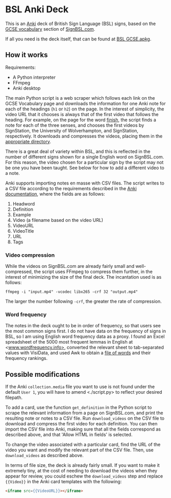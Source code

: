 # BSL Anki Deck

This is an [Anki](https://docs.ankiweb.net) deck of British Sign Language (BSL) signs, based on the [GCSE vocabulary](https://www.signbsl.com/gcse-vocabulary) section of [SignBSL.com](https://www.signbsl.com/).

If all you need is the deck itself, that can be found at [BSL GCSE.apkg](./BSL%20GCSE.apkg).

## How it works

Requirements:

- A Python interpreter
- FFmpeg
- Anki desktop

The main Python script is a web scraper which follows each link on the GCSE Vocabulary page and downloads the information for one Anki note for each of the headings (`h1` or `h2`) on the page. In the interest of simplicity, the video URL that it chooses is always that of the first video that follows the heading. For example, on the page for the word [finish](https://www.signbsl.com/sign/finish), the script finds a note for each of the three senses, and chooses the first videos by SignStation, the University of Wolverhampton, and SignStation, respectively. It downloads and compresses the videos, placing them in the [appropriate directory](https://docs.ankiweb.net/importing/text-files.html#importing-media).

There is a great deal of variety within BSL, and this is reflected in the number of different signs shown for a single English word on SignBSL.com. For this reason, the video chosen for a particular sign by the script may not be one you have been taught. See below for how to add a different video to a note.

Anki supports importing notes en masse with CSV files. The script writes to a CSV file according to the requirements described in the [Anki documentation](https://docs.ankiweb.net/importing/text-files.html), where the fields are as follows:

1. Headword
2. Definition
3. Example
4. Video (a filename based on the video URL)
5. VideoURL
6. VideoTitle
7. URL
8. Tags

### Video compression

While the videos on SignBSL.com are already fairly small and well-compressed, the script uses FFmpeg to compress them further, in the interest of minimizing the size of the final deck. The incantation used is as follows:

``` shell
ffmpeg -i "input.mp4" -vcodec libx265 -crf 32 "output.mp4"
```

The larger the number following `-crf`, the greater the rate of compression.

### Word frequency

The notes in the deck ought to be in order of frequency, so that users see the most common signs first. I do not have data on the frequency of signs in BSL, so I am using English word frequency data as a proxy. I found an Excel spreadsheet of the 5000 most frequent lemmas in English at <www.wordfrequency.info>, converted the relevant sheet to tab-separated values with VisiData, and used Awk to obtain a [file of words](frequency.txt) and their frequency rankings.

## Possible modifications

If the Anki `collection.media` file you want to use is not found under the default `User 1`, you will have to amend <./script.py> to reflect your desired filepath.

To add a card, use the function `get_definition` in the Python script to scrape the relevant information from a page on SignBSL.com, and print the resulting note or notes to a CSV file. Run `download_videos` on the CSV file to download and compress the first video for each definition. You can then import the CSV file into Anki, making sure that all the fields correspond as described above, and that 'Allow HTML in fields' is selected.

To change the video associated with a particular card, find the URL of the video you want and modify the relevant part of the CSV file. Then, use `download_videos` as described above.

In terms of file size, the deck is already fairly small. If you want to make it extremely tiny, at the cost of needing to download the videos when they appear for review, you could eschew the `download_videos` step and replace `{{Video}}` in the Anki card templates with the following:

``` html
<iframe src={{VideoURL}}></iframe>
```
